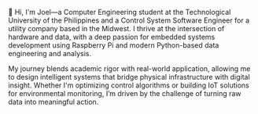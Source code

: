 👋 Hi, I'm Joel—a Computer Engineering student at the Technological University of the Philippines and a Control System Software Engineer for a utility company based in the Midwest. I thrive at the intersection of hardware and data, with a deep passion for embedded systems development using Raspberry Pi and modern Python-based data engineering and analysis.

My journey blends academic rigor with real-world application, allowing me to design intelligent systems that bridge physical infrastructure with digital insight. Whether I'm optimizing control algorithms or building IoT solutions for environmental monitoring, I’m driven by the challenge of turning raw data into meaningful action.
